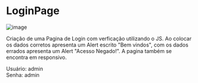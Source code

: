 # LoginPage

![image](https://user-images.githubusercontent.com/105385268/236689169-87e8c6ca-34a6-48aa-b00b-d6da85976377.png)

Criação de uma Pagina de Login com verficação utilizando o JS. Ao colocar os dados corretos apresenta um Alert escrito "Bem vindos",
com os dados errados apresenta um Alert "Acesso Negado!". A pagina também se encontra em responsivo.

Usuário: admin<br>
Senha: admin
